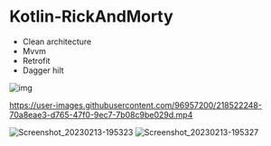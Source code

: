 # Kotlin-RickAndMorty

* Clean architecture
* Mvvm
* Retrofit
* Dagger hilt


![img](https://user-images.githubusercontent.com/96957200/237000283-52d803e1-5538-4c41-ac79-9c171e323993.png)


https://user-images.githubusercontent.com/96957200/218522248-70a8eae3-d765-47f0-9ec7-7b08c9be029d.mp4


![Screenshot_20230213-195323](https://user-images.githubusercontent.com/96957200/218522301-6585546f-11aa-4dc3-867d-6ee6fde5ccf2.png)
![Screenshot_20230213-195327](https://user-images.githubusercontent.com/96957200/218522306-dcb8dc9f-abc5-4168-8b5e-ddf0e1eba9f8.png)
